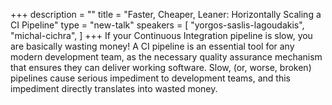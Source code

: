 +++
description = ""
title = "Faster, Cheaper, Leaner: Horizontally Scaling a CI Pipeline"
type = "new-talk"
speakers = [
        "yorgos-saslis-lagoudakis",
        "michal-cichra",
]
+++
If your Continuous Integration pipeline is slow, you are basically wasting money! A CI pipeline is an essential tool for any modern development team, as the necessary quality assurance mechanism that ensures they can deliver working software. Slow, (or, worse, broken) pipelines cause serious impediment to development teams, and this impediment directly translates into wasted money.